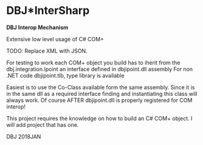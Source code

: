 # DBJ*InterSharp
**DBJ Interop Mechanism**

Extensive low level usage of C# COM+

TODO: Replace XML with JSON.

For testing to work each COM+ object you build has to iherit from the 
dbj.integration.Ipoint 
an interface defined in dbjipoint.dll assembly 
For non .NET code dbjipoint.tlb, type library is available

Easiest is to use the Co-Class available form the same assembly.
Since it is in the same dll as a required interface 
finding and instantiating this class will always work.
Of course AFTER dbjipoint.dll is properly registered for COM interop!

This project requires the knowledge on how to build an C# COM+ object.
I will add project that has one.

DBJ 2018JAN
